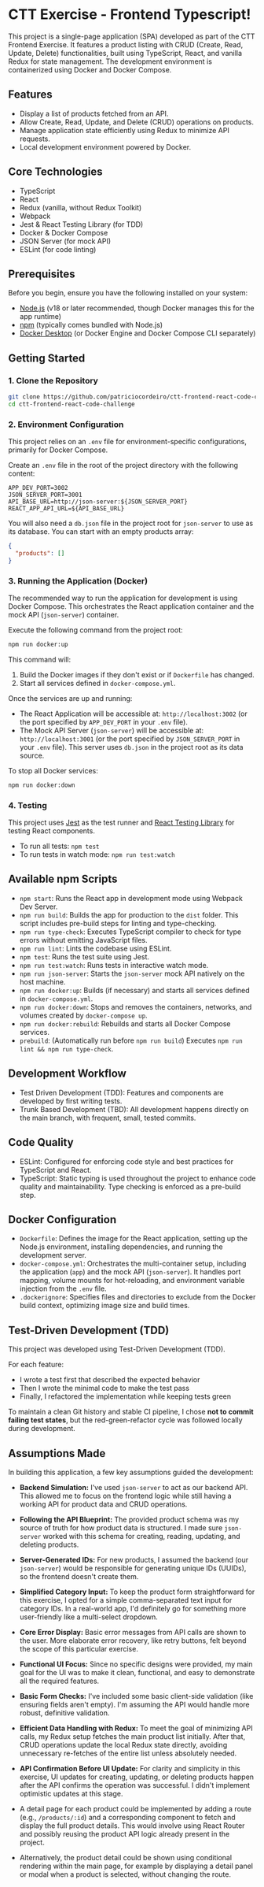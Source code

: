 # CTT Exercise - Frontend Typescript!

This project is a single-page application (SPA) developed as part of the CTT Frontend Exercise. It features a product listing with CRUD (Create, Read, Update, Delete) functionalities, built using TypeScript, React, and vanilla Redux for state management. The development environment is containerized using Docker and Docker Compose.

## Features

- Display a list of products fetched from an API.
- Allow Create, Read, Update, and Delete (CRUD) operations on products.
- Manage application state efficiently using Redux to minimize API requests.
- Local development environment powered by Docker.

## Core Technologies

- TypeScript
- React
- Redux (vanilla, without Redux Toolkit)
- Webpack
- Jest & React Testing Library (for TDD)
- Docker & Docker Compose
- JSON Server (for mock API)
- ESLint (for code linting)

## Prerequisites

Before you begin, ensure you have the following installed on your system:

- [Node.js](https://nodejs.org/) (v18 or later recommended, though Docker manages this for the app runtime)
- [npm](https://www.npmjs.com/) (typically comes bundled with Node.js)
- [Docker Desktop](https://www.docker.com/products/docker-desktop/) (or Docker Engine and Docker Compose CLI separately)

## Getting Started

### 1. Clone the Repository

```bash
git clone https://github.com/patriciocordeiro/ctt-frontend-react-code-challenge.git
cd ctt-frontend-react-code-challenge
```

### 2. Environment Configuration

This project relies on an `.env` file for environment-specific configurations, primarily for Docker Compose.

Create an `.env` file in the root of the project directory with the following content:

```env
APP_DEV_PORT=3002
JSON_SERVER_PORT=3001
API_BASE_URL=http://json-server:${JSON_SERVER_PORT}
REACT_APP_API_URL=${API_BASE_URL}
```

You will also need a `db.json` file in the project root for `json-server` to use as its database. You can start with an empty products array:

```json
{
  "products": []
}
```

### 3. Running the Application (Docker)

The recommended way to run the application for development is using Docker Compose. This orchestrates the React application container and the mock API (`json-server`) container.

Execute the following command from the project root:

```bash
npm run docker:up
```

This command will:

1. Build the Docker images if they don't exist or if `Dockerfile` has changed.
2. Start all services defined in `docker-compose.yml`.

Once the services are up and running:

- The React Application will be accessible at: `http://localhost:3002` (or the port specified by `APP_DEV_PORT` in your `.env` file).
- The Mock API Server (`json-server`) will be accessible at: `http://localhost:3001` (or the port specified by `JSON_SERVER_PORT` in your `.env` file). This server uses `db.json` in the project root as its data source.

To stop all Docker services:

```bash
npm run docker:down
```

### 4. Testing

This project uses [Jest](https://jestjs.io/) as the test runner and [React Testing Library](https://testing-library.com/docs/react-testing-library/intro/) for testing React components.

- To run all tests: `npm test`
- To run tests in watch mode: `npm run test:watch`

## Available npm Scripts

- `npm start`: Runs the React app in development mode using Webpack Dev Server.
- `npm run build`: Builds the app for production to the `dist` folder. This script includes pre-build steps for linting and type-checking.
- `npm run type-check`: Executes TypeScript compiler to check for type errors without emitting JavaScript files.
- `npm run lint`: Lints the codebase using ESLint.
- `npm test`: Runs the test suite using Jest.
- `npm run test:watch`: Runs tests in interactive watch mode.
- `npm run json-server`: Starts the `json-server` mock API natively on the host machine.
- `npm run docker:up`: Builds (if necessary) and starts all services defined in `docker-compose.yml`.
- `npm run docker:down`: Stops and removes the containers, networks, and volumes created by `docker-compose up`.
- `npm run docker:rebuild`: Rebuilds and starts all Docker Compose services.
- `prebuild`: (Automatically run before `npm run build`) Executes `npm run lint && npm run type-check`.

## Development Workflow

- Test Driven Development (TDD): Features and components are developed by first writing tests.
- Trunk Based Development (TBD): All development happens directly on the main branch, with frequent, small, tested commits.

## Code Quality

- ESLint: Configured for enforcing code style and best practices for TypeScript and React.
- TypeScript: Static typing is used throughout the project to enhance code quality and maintainability. Type checking is enforced as a pre-build step.

## Docker Configuration

- `Dockerfile`: Defines the image for the React application, setting up the Node.js environment, installing dependencies, and running the development server.
- `docker-compose.yml`: Orchestrates the multi-container setup, including the application (`app`) and the mock API (`json-server`). It handles port mapping, volume mounts for hot-reloading, and environment variable injection from the `.env` file.
- `.dockerignore`: Specifies files and directories to exclude from the Docker build context, optimizing image size and build times.

## Test-Driven Development (TDD)

This project was developed using Test-Driven Development (TDD).

For each feature:

- I wrote a test first that described the expected behavior
- Then I wrote the minimal code to make the test pass
- Finally, I refactored the implementation while keeping tests green

To maintain a clean Git history and stable CI pipeline, I chose **not to commit failing test states**, but the red-green-refactor cycle was followed locally during development.

## Assumptions Made

In building this application, a few key assumptions guided the development:

- **Backend Simulation:** I've used `json-server` to act as our backend API. This allowed me to focus on the frontend logic while still having a working API for product data and CRUD operations.
- **Following the API Blueprint:** The provided product schema was my source of truth for how product data is structured. I made sure `json-server` worked with this schema for creating, reading, updating, and deleting products.
- **Server-Generated IDs:** For new products, I assumed the backend (our `json-server`) would be responsible for generating unique IDs (UUIDs), so the frontend doesn't create them.
- **Simplified Category Input:** To keep the product form straightforward for this exercise, I opted for a simple comma-separated text input for category IDs. In a real-world app, I'd definitely go for something more user-friendly like a multi-select dropdown.
- **Core Error Display:** Basic error messages from API calls are shown to the user. More elaborate error recovery, like retry buttons, felt beyond the scope of this particular exercise.
- **Functional UI Focus:** Since no specific designs were provided, my main goal for the UI was to make it clean, functional, and easy to demonstrate all the required features.
- **Basic Form Checks:** I've included some basic client-side validation (like ensuring fields aren't empty). I'm assuming the API would handle more robust, definitive validation.

- **Efficient Data Handling with Redux:** To meet the goal of minimizing API calls, my Redux setup fetches the main product list initially. After that, CRUD operations update the local Redux state directly, avoiding unnecessary re-fetches of the entire list unless absolutely needed.
- **API Confirmation Before UI Update:** For clarity and simplicity in this exercise, UI updates for creating, updating, or deleting products happen after the API confirms the operation was successful. I didn't implement optimistic updates at this stage.

- A detail page for each product could be implemented by adding a route (e.g., `/products/:id`) and a corresponding component to fetch and display the full product details. This would involve using React Router and possibly reusing the product API logic already present in the project.
- Alternatively, the product detail could be shown using conditional rendering within the main page, for example by displaying a detail panel or modal when a product is selected, without changing the route.
